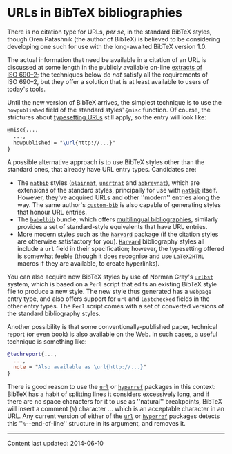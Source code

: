 # URLs in BibTeX bibliographies

There is no citation type for URLs, _per se_, in the
standard BibTeX styles, though Oren Patashnik (the author of
BibTeX) is believed to be considering developing one such for use
with the long-awaited BibTeX version&nbsp;1.0.

The actual information that need be available in a citation of an
URL is discussed at some length in the publicly available
on-line 
[extracts of ISO&nbsp;690&ndash;2](http://www.nlc-bnc.ca/iso/tc46sc9/standard/690-2e.htm);
the techniques below do _not_ satisfy all the requirements of
ISO&nbsp;690&ndash;2, but they offer a solution that is at least
available to users of today's tools.

Until the new version of BibTeX arrives, the simplest technique is
to use the `howpublished` field of the standard styles' `@misc`
function.  Of course, the strictures
about [typesetting URLs](./FAQ-setURL.html) still apply, so the
entry will look like:
```latex
@misc{...,
  ...,
  howpublished = "\url{http://...}"
}
```
A possible alternative approach is to use BibTeX styles other than
the standard ones, that already have URL entry types.
Candidates are:
  

-  The [`natbib`](https://ctan.org/pkg/natbib) styles ([`plainnat`](https://ctan.org/pkg/plainnat),
    [`unsrtnat`](https://ctan.org/pkg/unsrtnat) and [`abbrevnat`](https://ctan.org/pkg/abbrevnat)), which are extensions of
    the standard styles, principally for use with [`natbib`](https://ctan.org/pkg/natbib)
    itself.  However, they've acquired URLs and other ''modern''
    entries along the way.  The same author's [`custom-bib`](https://ctan.org/pkg/custom-bib) is
    also capable of generating styles that honour URL entries.
-  The [`babelbib`](https://ctan.org/pkg/babelbib) bundle, which offers 
    [multilingual bibliographies](./FAQ-i18nbib.html), similarly provides a
    set of standard-style equivalents that have URL entries.
-  More modern styles such as the [`harvard`](https://ctan.org/pkg/harvard) package (if the
    citation styles are otherwise satisfactory for you).
    [`Harvard`](https://ctan.org/pkg/Harvard) bibliography styles all include a `url`
    field in their specification; however, the typesetting offered is
    somewhat feeble (though it does recognise and use
    `LaTeX2HTML` macros if they are available, to create
    hyperlinks).

You can also acquire new BibTeX styles by use of Norman Gray's
[`urlbst`](https://ctan.org/pkg/urlbst) system, which is based on a `Perl` script
that edits an existing BibTeX style file to produce a new
style. The new style thus generated has a `webpage` entry type, and
also offers support for `url` and `lastchecked` fields
in the other entry types.  The `Perl` script comes with a set
of converted versions of the standard bibliography styles.

Another possibility is that some conventionally-published paper,
technical report (or even book) is also available on the Web.  In such
cases, a useful technique is something like:
```bibtex
@techreport{...,
  ...,
  note = "Also available as \url{http://...}"
}
```
There is good reason to use the [`url`](https://ctan.org/pkg/url) or [`hyperref`](https://ctan.org/pkg/hyperref)
packages in this context: BibTeX has a habit of splitting
lines it considers excessively long, and if there are no space
characters for it to use as ''natural'' breakpoints, BibTeX will
insert a comment (`%`) character&nbsp;&hellip; which
is an acceptable character in an URL.  Any current version of
either of the [`url`](https://ctan.org/pkg/url) or [`hyperref`](https://ctan.org/pkg/hyperref) packages detects this
''`%`--end-of-line'' structure in its argument, and
removes it.


----

Content last updated: 2014-06-10
